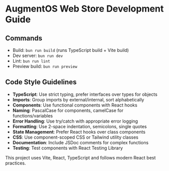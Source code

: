 # AugmentOS Web Store Development Guide

## Commands
- Build: `bun run build` (runs TypeScript build + Vite build)
- Dev server: `bun run dev`
- Lint: `bun run lint`
- Preview build: `bun run preview`

## Code Style Guidelines
- **TypeScript**: Use strict typing, prefer interfaces over types for objects
- **Imports**: Group imports by external/internal, sort alphabetically
- **Components**: Use functional components with React hooks
- **Naming**: PascalCase for components, camelCase for functions/variables
- **Error Handling**: Use try/catch with appropriate error logging
- **Formatting**: Use 2-space indentation, semicolons, single quotes
- **State Management**: Prefer React hooks over class components
- **CSS**: Use component-scoped CSS or Tailwind utility classes
- **Documentation**: Include JSDoc comments for complex functions
- **Testing**: Test components with React Testing Library

This project uses Vite, React, TypeScript and follows modern React best practices.